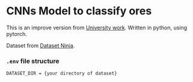<h1>CNNs Model to classify ores</h1>

This is an improve version from <a href="https://github.com/NeiwKai/CNNrockOS">University work</a>. Written in python, using pytorch.

Dataset from <a href="https://datasetninja.com/mineral-image-5k">Dataset Ninja</a>. 

<h3><code>.env</code> file structure</h3>
<code>DATASET_DIR = {your directory of dataset}</code>
